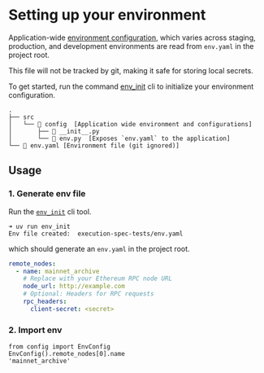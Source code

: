 # Setting up your environment

Application-wide [environment configuration](https://www.12factor.net/config), which varies across staging, production, and development environments are read from `env.yaml` in the project root.

This file will not be tracked by git, making it safe for storing local secrets.

To get started, run the command [env_init](../library/cli/env_init.md) cli to initialize your environment configuration.

```console
.
├── src
│   └── 📁 config  [Application wide environment and configurations]
│       ├── 📄 __init__.py
│       └── 📄 env.py  [Exposes `env.yaml` to the application]
└── 📄 env.yaml [Environment file (git ignored)]
```

## Usage

### 1. Generate env file

Run the [`env_init`](../library/cli/env_init.md) cli tool.

```console
➜ uv run env_init
Env file created:  execution-spec-tests/env.yaml
```

which should generate an `env.yaml` in the project root.

```yaml
remote_nodes:
  - name: mainnet_archive
    # Replace with your Ethereum RPC node URL
    node_url: http://example.com
    # Optional: Headers for RPC requests
    rpc_headers:
      client-secret: <secret>
```

### 2. Import env

```console
from config import EnvConfig
EnvConfig().remote_nodes[0].name
'mainnet_archive'
```
